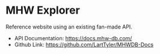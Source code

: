 # MHW Explorer

Reference website using an existing fan-made API.

* API Documentation: https://docs.mhw-db.com/
* Github Link: https://github.com/LartTyler/MHWDB-Docs

